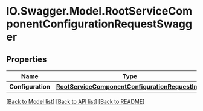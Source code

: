 # IO.Swagger.Model.RootServiceComponentConfigurationRequestSwagger
## Properties

Name | Type | Description | Notes
------------ | ------------- | ------------- | -------------
**Configuration** | [**RootServiceComponentConfigurationRequestInfo**](RootServiceComponentConfigurationRequestInfo.md) |  | [optional] 

[[Back to Model list]](../README.md#documentation-for-models) [[Back to API list]](../README.md#documentation-for-api-endpoints) [[Back to README]](../README.md)

